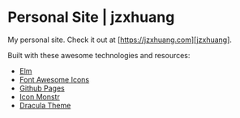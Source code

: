 # Personal Site | jzxhuang

My personal site. Check it out at [https://jzxhuang.com][jzxhuang].

Built with these awesome technologies and resources:

* [Elm]
* [Font Awesome Icons]
* [Github Pages]
* [Icon Monstr]
* [Dracula Theme]

[Elm]: https://elm-lang.org/
[jzxhuang]: https://jzxhuang.com/
[Font Awesome Icons]: https://fontawesome.com/
[Github Pages]: https://pages.github.com/
[Icon Monstr]: https://iconmonstr.com/
[Dracula Theme]: https://draculatheme.com/
